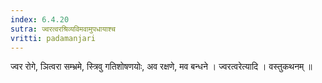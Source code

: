 ```yaml
---
index: 6.4.20
sutra: ज्वरत्वरश्रिव्यविमवामुपधायाश्च
vritti: padamanjari
---
```


  ज्वर रोगे, ञित्वरा सम्भ्रमे, स्त्रिवु गतिशोषणयोः, अव रक्षणे, मव बन्धने । ज्वरत्वरेत्यादि । वस्तुकथनम् ॥